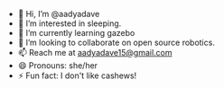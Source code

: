 - 👋 Hi, I’m @aadyadave
- 👀 I’m interested in sleeping.
- 🌱 I’m currently learning gazebo
- 💞️ I’m looking to collaborate on open source robotics.
- 📫 Reach me at aadyadave15@gmail.com
- 😄 Pronouns: she/her
- ⚡ Fun fact: I don't like cashews!


